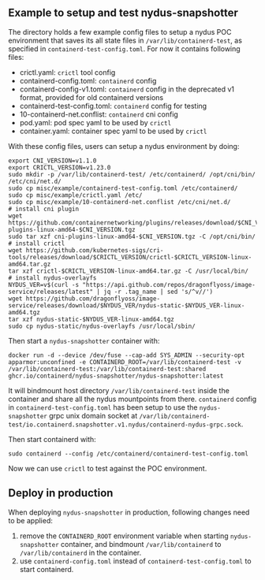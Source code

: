 ## Example to setup and test nydus-snapshotter

The directory holds a few example config files to setup a nydus POC environment that saves its all state files in `/var/lib/containerd-test`, as specified in `containerd-test-config.toml`.
For now it contains following files:

* crictl.yaml: `crictl` tool config
* containerd-config.toml: `containerd` config
* containerd-config-v1.toml: `containerd` config in the deprecated v1 format, provided for old containerd versions
* containerd-test-config.toml: `containerd` config for testing
* 10-containerd-net.conflist: `containerd` cni config
* pod.yaml: pod spec yaml to be used by `crictl`
* container.yaml: container spec yaml to be used by `crictl`

With these config files, users can setup a nydus environment by doing:
```
export CNI_VERSION=v1.1.0
export CRICTL_VERSION=v1.23.0
sudo mkdir -p /var/lib/containerd-test/ /etc/containerd/ /opt/cni/bin/ /etc/cni/net.d/
sudo cp misc/example/containerd-test-config.toml /etc/containerd/
sudo cp misc/example/crictl.yaml /etc/
sudo cp misc/example/10-containerd-net.conflist /etc/cni/net.d/
# install cni plugin
wget https://github.com/containernetworking/plugins/releases/download/$CNI_VERSION/cni-plugins-linux-amd64-$CNI_VERSION.tgz
sudo tar xzf cni-plugins-linux-amd64-$CNI_VERSION.tgz -C /opt/cni/bin/
# install crictl
wget https://github.com/kubernetes-sigs/cri-tools/releases/download/$CRICTL_VERSION/crictl-$CRICTL_VERSION-linux-amd64.tar.gz
tar xzf crictl-$CRICTL_VERSION-linux-amd64.tar.gz -C /usr/local/bin/
# install nydus-overlayfs
NYDUS_VER=v$(curl -s "https://api.github.com/repos/dragonflyoss/image-service/releases/latest" | jq -r .tag_name | sed 's/^v//')
wget https://github.com/dragonflyoss/image-service/releases/download/$NYDUS_VER/nydus-static-$NYDUS_VER-linux-amd64.tgz
tar xzf nydus-static-$NYDUS_VER-linux-amd64.tgz
sudo cp nydus-static/nydus-overlayfs /usr/local/sbin/
```

Then start a `nydus-snapshotter` container with:
```
docker run -d --device /dev/fuse --cap-add SYS_ADMIN --security-opt apparmor:unconfined -e CONTAINERD_ROOT=/var/lib/containerd-test -v /var/lib/containerd-test:/var/lib/containerd-test:shared ghcr.io/containerd/nydus-snapshotter/nydus-snapshotter:latest
```
It will bindmount host directory `/var/lib/containerd-test` inside the container and share all the nydus mountpoints from there.
`containerd` config in `containerd-test-config.toml` has been setup to use the `nydus-snapshotter` grpc unix domain socket at `/var/lib/containerd-test/io.containerd.snapshotter.v1.nydus/containerd-nydus-grpc.sock`.

Then start containerd with:
```
sudo containerd --config /etc/containerd/containerd-test-config.toml
```

Now we can use `crictl` to test against the POC environment.

## Deploy in production
When deploying `nydus-snapshotter` in production, following changes need to be applied:
1. remove the `CONTAINERD_ROOT` environment variable when starting `nydus-snapshotter` container, and bindmount `/var/lib/containerd` to `/var/lib/containerd` in the container.
2. use `containerd-config.toml` instead of `containerd-test-config.toml` to start containerd.
